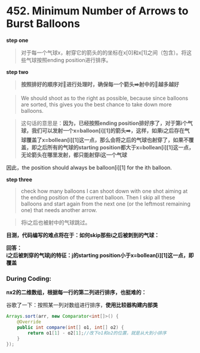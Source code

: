 # 452. Minimum Number of Arrows to Burst Balloons

**step one**
> 对于每一个气球x，射穿它的箭头的的坐标在x[0]和x[1]之间（包含）。将这些气球按照ending position进行排序。

**step two**
> **按照排好的顺序对🎈进行处理时，确保每一个箭头➡️射中的🎈越多越好**

> We should shoot as to the right as possible, because since balloons are sorted, this gives you the best chance to take down more balloons. 

> 这句话的意思是：**因为，已经按照ending position排好序了，对于第i个气球，我们可以发射一个x=balloon[i][1]的箭头➡️，这样，如果i之后存在气球覆盖了x=bollean[i][1]这一点，那么会将之后的气球也射穿了，如果不覆盖，即之后所有的气球的starting position都大于x=bollean[i][1]这一点，无论箭头在哪里发射，都只能射穿i这一个气球**

因此，the position should always be balloon[i][1] for the ith balloon.

**step three**
> check how many balloons I can shoot down with one shot aiming at the ending position of the current balloon. Then I skip all these balloons and start again from the next one (or the leftmost remaining one) that needs another arrow.

> 将i之后也被射中的气球跳过。

**目测，代码编写的难点将在于：如何skip那些i之后被刺到的气球：**

**回答：  
i之后被刺穿的气球j的特征：j的starting position小于x=bollean[i][1]这一点，即覆盖**


### During Coding:
**nx2的二维数组，根据每一行的第二列进行排序，也挺难的：**

谷歌了一下：按照某一列对数组进行排序，**使用比较器构建内部类**

```java
Arrays.sort(arr, new Comparator<int[]>() {
    @Override
    public int compare(int[] o1, int[] o2) {
        return o1[1] - o2[1];//改下o1和o2的位置，就是从大到小排序
    }
});
```




